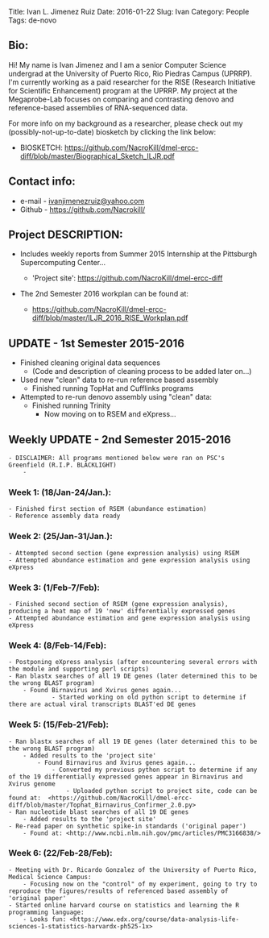 Title: Ivan L. Jimenez Ruiz
Date: 2016-01-22
Slug: Ivan
Category: People
Tags: de-novo

## Bio:

 Hi! 
 My name is Ivan Jimenez and I am a senior Computer Science undergrad at the University of Puerto Rico, Rio Piedras Campus (UPRRP). I'm currently working as a paid researcher for the RISE (Research Initiative for Scientific Enhancement) program at the UPRRP. My project at the Megaprobe-Lab focuses on comparing and contrasting denovo and reference-based assemblies of RNA-sequenced data. 

 For more info on my background as a researcher, please check out my (possibly-not-up-to-date) biosketch by clicking the link below:

 - BIOSKETCH: <https://github.com/NacroKill/dmel-ercc-diff/blob/master/Biographical_Sketch_ILJR.pdf>

## Contact info:

 - e-mail - <ivanjimenezruiz@yahoo.com>
 - Github - <https://github.com/Nacrokill/>

## Project DESCRIPTION:

 -  Includes weekly reports from Summer 2015 Internship at the Pittsburgh Supercomputing Center...

	- 'Project site': <https://github.com/NacroKill/dmel-ercc-diff>

 - The 2nd Semester 2016 workplan can be found at:

	-  <https://github.com/NacroKill/dmel-ercc-diff/blob/master/ILJR_2016_RISE_Workplan.pdf>

## UPDATE - 1st Semester 2015-2016

 - Finished cleaning original data sequences 
 	- (Code and description of cleaning process to be added later on...)
 - Used new "clean" data to re-run reference based assembly 
 	- Finished running TopHat and Cufflinks programs
 - Attempted to re-run denovo assembly using "clean" data:
 	- Finished running Trinity 
 		- Now moving on to RSEM and eXpress...

## Weekly UPDATE - 2nd Semester 2015-2016

 	- DISCLAIMER: All programs mentioned below were ran on PSC's Greenfield (R.I.P. BLACKLIGHT)
 		-  

### Week 1: (18/Jan-24/Jan.):

	- Finished first section of RSEM (abundance estimation)
	- Reference assembly data ready 

### Week 2: (25/Jan-31/Jan.):

	- Attempted second section (gene expression analysis) using RSEM
	- Attempted abundance estimation and gene expression analysis using eXpress

### Week 3: (1/Feb-7/Feb):

	- Finished second section of RSEM (gene expression analysis), producing a heat map of 19 'new' differentially expressed genes
	- Attempted abundance estimation and gene expression analysis using eXpress

### Week 4: (8/Feb-14/Feb):

	- Postponing eXpress analysis (after encountering several errors with the module and supporting perl scripts)
	- Ran blastx searches of all 19 DE genes (later determined this to be the wrong BLAST program)
		- Found Birnavirus and Xvirus genes again...
		 		- Started working on old python script to determine if there are actual viral transcripts BLAST'ed DE genes

### Week 5: (15/Feb-21/Feb):

	- Ran blastx searches of all 19 DE genes (later determined this to be the wrong BLAST program)
		- Added results to the 'project site'
		 	- Found Birnavirus and Xvirus genes again...
		 	 	- Converted my previous python script to determine if any of the 19 differentially expressed genes appear in Birnavirus and Xvirus genome
		 	 		- Uploaded python script to project site, code can be found at:  <https://github.com/NacroKill/dmel-ercc-diff/blob/master/Tophat_Birnavirus_Confirmer_2.0.py>
	- Ran nucleotide blast searches of all 19 DE genes 
	 	- Added results to the 'project site'
	- Re-read paper on synthetic spike-in standards ('original paper')
		- Found at: <http://www.ncbi.nlm.nih.gov/pmc/articles/PMC3166838/>


### Week 6: (22/Feb-28/Feb):

	- Meeting with Dr. Ricardo Gonzalez of the University of Puerto Rico, Medical Science Campus:
		- Focusing now on the "control" of my experiment, going to try to reproduce the figures/results of referenced based assembly of 'original paper'
	- Started online harvard course on statistics and learning the R programming language: 
		- Looks fun: <https://www.edx.org/course/data-analysis-life-sciences-1-statistics-harvardx-ph525-1x>


